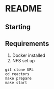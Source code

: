 # README

## Starting

## Requirements

1. Docker installed
2. NFS set up

```
git clone URL
cd reactors
make prepare
make start
```
